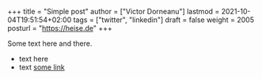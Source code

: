 +++
title = "Simple post"
author = ["Victor Dorneanu"]
lastmod = 2021-10-04T19:51:54+02:00
tags = ["twitter", "linkedin"]
draft = false
weight = 2005
posturl = "https://heise.de"
+++

Some text here and there.

-   text here
-   text [some link](https://google.de)
